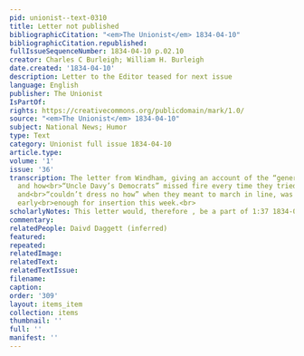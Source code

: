 ```yaml
---
pid: unionist--text-0310
title: Letter not published
bibliographicCitation: "<em>The Unionist</em> 1834-04-10"
bibliographicCitation.republished: 
fullIssueSequenceNumber: 1834-04-10 p.02.10
creator: Charles C Burleigh; William H. Burleigh
date.created: '1834-04-10'
description: Letter to the Editor teased for next issue
language: English
publisher: The Unionist
IsPartOf: 
rights: https://creativecommons.org/publicdomain/mark/1.0/
source: "<em>The Unionist</em> 1834-04-10"
subject: National News; Humor
type: Text
category: Unionist full issue 1834-04-10
article.type: 
volume: '1'
issue: '36'
transcription: The letter from Windham, giving an account of the “general muster,”
  and how<br>“Uncle Davy’s Democrats” missed fire every time they tried their pieces,
  and<br>“couldn’t dress no how” when they meant to march in line, was not received
  early<br>enough for insertion this week.<br>
scholarlyNotes: This letter would, therefore , be a part of 1:37 1834-04-17 Unionist
commentary: 
relatedPeople: Daivd Daggett (inferred)
featured: 
repeated: 
relatedImage: 
relatedText: 
relatedTextIssue: 
filename: 
caption: 
order: '309'
layout: items_item
collection: items
thumbnail: ''
full: ''
manifest: ''
---
```


